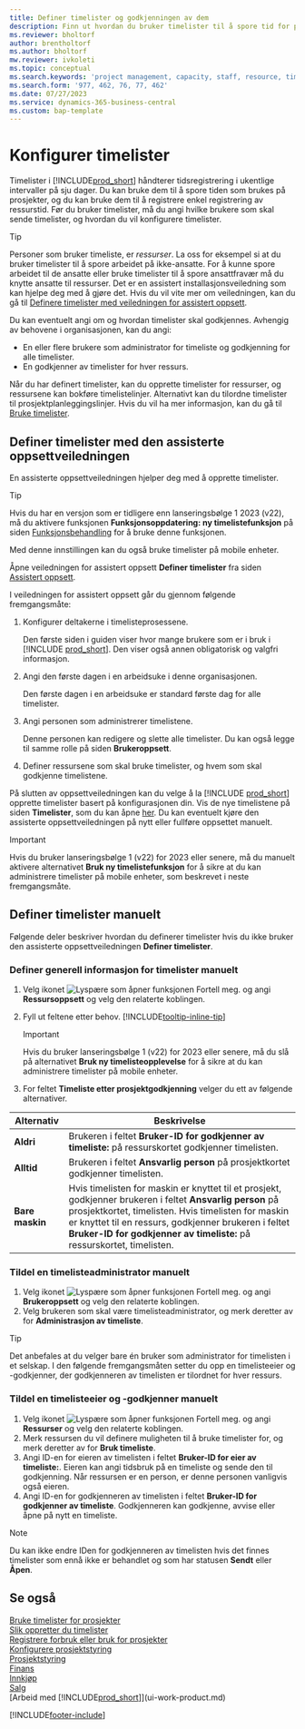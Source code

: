 ```yaml
---
title: Definer timelister og godkjenningen av dem
description: Finn ut hvordan du bruker timelister til å spore tid for prosjekter og ressurser.
ms.reviewer: bholtorf
author: brentholtorf
ms.author: bholtorf
mw.reviewer: ivkoleti
ms.topic: conceptual
ms.search.keywords: 'project management, capacity, staff, resource, time sheet'
ms.search.form: '977, 462, 76, 77, 462'
ms.date: 07/27/2023
ms.service: dynamics-365-business-central
ms.custom: bap-template
---
```

# Konfigurer timelister

Timelister i [!INCLUDE[prod_short](includes/prod_short.md)] håndterer tidsregistrering i ukentlige intervaller på sju dager. Du kan bruke dem til å spore tiden som brukes på prosjekter, og du kan bruke dem til å registrere enkel registrering av ressurstid. Før du bruker timelister, må du angi hvilke brukere som skal sende timelister, og hvordan du vil konfigurere timelister.  

> [!TIP]
> Personer som bruker timeliste, er *ressurser*. La oss for eksempel si at du bruker timelister til å spore arbeidet på ikke-ansatte. For å kunne spore arbeidet til de ansatte eller bruke timelister til å spore ansattfravær må du knytte ansatte til ressurser. Det er en assistert installasjonsveiledning som kan hjelpe deg med å gjøre det. Hvis du vil vite mer om veiledningen, kan du gå til [Definere timelister med veiledningen for assistert oppsett](#set-up-time-sheets-with-the-assisted-setup-guide).  

Du kan eventuelt angi om og hvordan timelister skal godkjennes. Avhengig av behovene i organisasjonen, kan du angi:

* En eller flere brukere som administrator for timeliste og godkjenning for alle timelister.
* En godkjenner av timelister for hver ressurs.

Når du har definert timelister, kan du opprette timelister for ressurser, og ressursene kan bokføre timelistelinjer. Alternativt kan du tilordne timelister til prosjektplanleggingslinjer. Hvis du vil ha mer informasjon, kan du gå til [Bruke timelister](projects-how-use-time-sheets.md).  

## Definer timelister med den assisterte oppsettveiledningen

En assisterte oppsettveiledningen hjelper deg med å opprette timelister.  

> [!TIP]
> Hvis du har en versjon som er tidligere enn lanseringsbølge 1 2023 (v22), må du aktivere funksjonen **Funksjonsoppdatering: ny timelistefunksjon** på siden [Funksjonsbehandling](https://businesscentral.dynamics.com/?page=2610) for å bruke denne funksjonen.
>
> Med denne innstillingen kan du også bruke timelister på mobile enheter.

Åpne veiledningen for assistert oppsett **Definer timelister** fra siden [Assistert oppsett](https://businesscentral.dynamics.com/?page=1801).

I veiledningen for assistert oppsett går du gjennom følgende fremgangsmåte:

1. Konfigurer deltakerne i timelisteprosessene.

    Den første siden i guiden viser hvor mange brukere som er i bruk i [!INCLUDE [prod_short](includes/prod_short.md)]. Den viser også annen obligatorisk og valgfri informasjon.  
2. Angi den første dagen i en arbeidsuke i denne organisasjonen.

    Den første dagen i en arbeidsuke er standard første dag for alle timelister.
3. Angi personen som administrerer timelistene.

    Denne personen kan redigere og slette alle timelister. Du kan også legge til samme rolle på siden **Brukeroppsett**.
4. Definer ressursene som skal bruke timelister, og hvem som skal godkjenne timelistene.

På slutten av oppsettveiledningen kan du velge å la [!INCLUDE [prod_short](includes/prod_short.md)] opprette timelister basert på konfigurasjonen din. Vis de nye timelistene på siden **Timelister**, som du kan åpne [her](https://businesscentral.dynamics.com/?page=951). Du kan eventuelt kjøre den assisterte oppsettveiledningen på nytt eller fullføre oppsettet manuelt.

> [!IMPORTANT]
> Hvis du bruker lanseringsbølge 1 (v22) for 2023 eller senere, må du manuelt aktivere alternativet **Bruk ny timelistefunksjon** for å sikre at du kan administrere timelister på mobile enheter, som beskrevet i neste fremgangsmåte.

## Definer timelister manuelt

Følgende deler beskriver hvordan du definerer timelister hvis du ikke bruker den assisterte oppsettveiledningen **Definer timelister**.  

### Definer generell informasjon for timelister manuelt

1. Velg ikonet ![Lyspære som åpner funksjonen Fortell meg.](media/ui-search/search_small.png "Fortell hva du vil gjøre") og angi **Ressursoppsett** og velg den relaterte koblingen.  
1. Fyll ut feltene etter behov. [!INCLUDE[tooltip-inline-tip](includes/tooltip-inline-tip_md.md)]

   > [!IMPORTANT]
   > Hvis du bruker lanseringsbølge 1 (v22) for 2023 eller senere, må du slå på alternativet **Bruk ny timelisteopplevelse** for å sikre at du kan administrere timelister på mobile enheter.
1. For feltet **Timeliste etter prosjektgodkjenning** velger du ett av følgende alternativer.

| Alternativ | Beskrivelse |
| --- | --- |
| **Aldri** |Brukeren i feltet **Bruker-ID for godkjenner av timeliste:** på ressurskortet godkjenner timelisten. |
| **Alltid** |Brukeren i feltet **Ansvarlig person** på prosjektkortet godkjenner timelisten. |
| **Bare maskin** |Hvis timelisten for maskin er knyttet til et prosjekt, godkjenner brukeren i feltet **Ansvarlig person** på prosjektkortet, timelisten. Hvis timelisten for maskin er knyttet til en ressurs, godkjenner brukeren i feltet **Bruker-ID for godkjenner av timeliste:** på ressurskortet, timelisten. |

### Tildel en timelisteadministrator manuelt

1. Velg ikonet ![Lyspære som åpner funksjonen Fortell meg.](media/ui-search/search_small.png "Fortell hva du vil gjøre") og angi **Brukeroppsett** og velg den relaterte koblingen.  
2. Velg brukeren som skal være timelisteadministrator, og merk deretter av for **Administrasjon av timeliste**.  

> [!TIP]  
> Det anbefales at du velger bare én bruker som administrator for timelisten i et selskap. I den følgende fremgangsmåten setter du opp en timelisteeier og -godkjenner, der godkjenneren av timelisten er tilordnet for hver ressurs.  

### Tildel en timelisteeier og -godkjenner manuelt

1. Velg ikonet ![Lyspære som åpner funksjonen Fortell meg.](media/ui-search/search_small.png "Fortell hva du vil gjøre") og angi **Ressurser** og velg den relaterte koblingen.
2. Merk ressursen du vil definere muligheten til å bruke timelister for, og merk deretter av for **Bruk timeliste**.  
3. Angi ID-en for eieren av timelisten i feltet **Bruker-ID for eier av timeliste:**. Eieren kan angi tidsbruk på en timeliste og sende den til godkjenning. Når ressursen er en person, er denne personen vanligvis også eieren.  
4. Angi ID-en for godkjenneren av timelisten i feltet **Bruker-ID for godkjenner av timeliste**. Godkjenneren kan godkjenne, avvise eller åpne på nytt en timeliste.  

> [!NOTE]  
> Du kan ikke endre IDen for godkjenneren av timelisten hvis det finnes timelister som ennå ikke er behandlet og som har statusen **Sendt** eller **Åpen**.

## Se også

[Bruke timelister for prosjekter](projects-how-use-time-sheets.md)  
[Slik oppretter du timelister](projects-how-use-time-sheets.md#create-time-sheets)  
[Registrere forbruk eller bruk for prosjekter](projects-how-record-job-usage.md)  
[Konfigurere prosjektstyring](projects-setup-projects.md)  
[Prosjektstyring](projects-manage-projects.md)  
[Finans](finance.md)  
[Innkjøp](purchasing-manage-purchasing.md)  
[Salg](sales-manage-sales.md)  
[Arbeid med [!INCLUDE[prod_short](includes/prod_short.md)]](ui-work-product.md)  

[!INCLUDE[footer-include](includes/footer-banner.md)]
